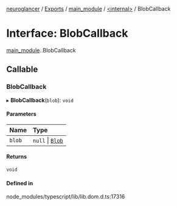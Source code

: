 [neuroglancer](../README.md) / [Exports](../modules.md) / [main\_module](../modules/main_module.md) / [<internal\>](../modules/main_module._internal_.md) / BlobCallback

# Interface: BlobCallback

[main_module](../modules/main_module.md).[<internal>](../modules/main_module._internal_.md).BlobCallback

## Callable

### BlobCallback

▸ **BlobCallback**(`blob`): `void`

#### Parameters

| Name | Type |
| :------ | :------ |
| `blob` | ``null`` \| [`Blob`](../modules/main_module._internal_.md#blob) |

#### Returns

`void`

#### Defined in

node_modules/typescript/lib/lib.dom.d.ts:17316
